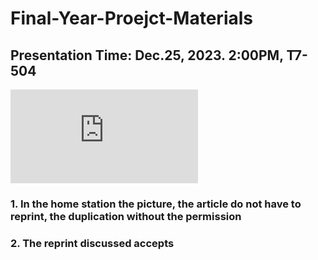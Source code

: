 # Final-Year-Proejct-Materials

## Presentation Time: Dec.25, 2023. 2:00PM, T7-504

![contents](https://github.com/g20021215/Final-Year-Proejct-Materials/blob/main/FYP%202030005058%20Slides.pdf)

### 1. In the home station the picture, the article do not have to reprint, the duplication without the permission
### 2. The reprint discussed accepts

